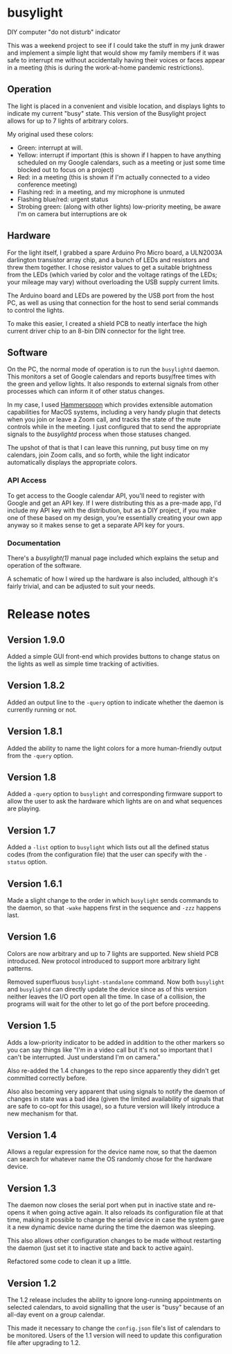# busylight
DIY computer "do not disturb" indicator

This was a weekend project to see if I could take the stuff in my junk drawer and implement a simple light that would show my family members if it was safe to interrupt me without accidentally having their voices or faces appear in a meeting (this is during the work-at-home pandemic restrictions).

## Operation
The light is placed in a convenient and visible location, and displays lights to indicate my current "busy" state.
This version of the Busylight project allows for up to 7 lights of arbitrary colors.

My original used these colors:
* Green: interrupt at will.
* Yellow: interrupt if important (this is shown if I happen to have anything scheduled on my Google calendars, such as a meeting or just some time blocked out to focus on a project)
* Red: in a meeting (this is shown if I'm actually connected to a video conference meeting)
* Flashing red: in a meeting, and my microphone is unmuted
* Flashing blue/red: urgent status
* Strobing green: (along with other lights) low-priority meeting, be aware I'm on camera but interruptions are ok


## Hardware
For the light itself, I grabbed a spare Arduino Pro Micro board, a ULN2003A darlington transistor array chip, and a bunch of LEDs and resistors and threw them together.
I chose resistor values to get a suitable brightness from the LEDs (which varied by color and the voltage ratings of the LEDs; your mileage may vary) without overloading
the USB supply current limits.

The Arduino board and LEDs are powered by the USB port from the host PC, as well as using that connection for the host to send serial commands to control the lights.

To make this easier, I created a shield PCB to neatly interface the high current driver chip to an 8-bin DIN connector for the light tree.

## Software
On the PC, the normal mode of operation is to run the `busylightd` daemon. This monitors a set of Google calendars and reports busy/free times with the green and yellow
lights. It also responds to external signals from other processes which can inform it of other status changes.

In my case, I used [Hammerspoon](https://www.hammerspoon.org) which provides extensible automation capabilities for MacOS systems, including a very handy plugin that detects
when you join or leave a Zoom call, and tracks the state of the mute controls while in the meeting. I just configured that to send the appropriate signals to the
*busylightd* process when those statuses changed.

The upshot of that is that I can leave this running, put busy time on my calendars, join Zoom calls, and so forth, while the light indicator automatically displays
the appropriate colors.

### API Access
To get access to the Google calendar API, you'll need to register with Google and get an API key. If I were distributing this as a pre-made app, I'd include my API key
with the distribution, but as a DIY project, if you make one of these based on my design, you're essentially creating your own app anyway so it makes sense to get a
separate API key for yours.

### Documentation
There's a *busylight(1)* manual page included which explains the setup and operation of the software.

A schematic of how I wired up the hardware is also included, although it's fairly trivial, and can be adjusted to suit your needs.

# Release notes
## Version 1.9.0
Added a simple GUI front-end which provides buttons to change status on the lights as well
as simple time tracking of activities.

## Version 1.8.2
Added an output line to the `-query` option to indicate whether the daemon is
currently running or not.

## Version 1.8.1
Added the ability to name the light colors for a more human-friendly output
from the `-query` option.

## Version 1.8
Added a `-query` option to `busylight` and corresponding firmware support to allow
the user to ask the hardware which lights are on and what sequences are playing.

## Version 1.7
Added a `-list` option to `busylight` which lists out all the defined status codes
(from the configuration file) that the user can specify with the `-status` option.

## Version 1.6.1
Made a slight change to the order in which `busylight` sends commands to the daemon,
so that `-wake` happens first in the sequence and `-zzz` happens last.

## Version 1.6
Colors are now arbitrary and up to 7 lights are supported. New shield PCB introduced.
New protocol introduced to support more arbitrary light patterns.

Removed superfluous `busylight-standalone` command. Now both `busylight` and `busylightd` can
directly update the device since as of this version neither leaves the I/O
port open all the time. In case of a collision, the programs will wait for the other to
let go of the port before proceeding.

## Version 1.5
Adds a low-priority indicator to be added in addition to the other
markers so you can say things like "I'm in a video call but it's not
so important that I can't be interrupted. Just understand I'm on camera."

Also re-added the 1.4 changes to the repo since apparently they didn't get
committed correctly before.

Also also becoming very apparent that using signals to notify the daemon
of changes in state was a bad idea (given the limited availability of
signals that are safe to co-opt for this usage), so a future version will 
likely introduce a new mechanism for that.

## Version 1.4
Allows a regular expression for the device name now, so that the daemon
can search for whatever name the OS randomly chose for the hardware device.

## Version 1.3
The daemon now closes the serial port when put in inactive state and
re-opens it when going active again. It also reloads its configuration
file at that time, making it possible to change the serial device in case
the system gave it a new dynamic device name during the time the daemon
was sleeping.

This also allows other configuration changes to be made  without restarting
the daemon (just set it to inactive state and back to active again).

Refactored some code to clean it up a little. 

## Version 1.2
The 1.2 release includes the ability to ignore long-running appointments on selected calendars, to avoid
signalling that the user is "busy" because of an all-day event on a group calendar.

This made it necessary to change the `config.json` file's list of calendars to be monitored. Users of the 1.1 version will need to 
update this configuration file after upgrading to 1.2.
